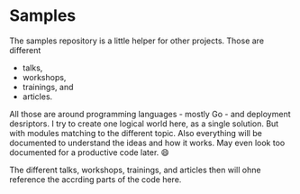 # Samples

The samples repository is a little helper for other projects. Those are different

* talks,
* workshops,
* trainings, and
* articles.

All those are around programming languages - mostly Go - and deployment desriptors.
I try to create one logical world here, as a single solution. But with modules matching
to the different topic. Also everything will be documented to understand the ideas
and how it works. May even look too documented for a productive code later. :smile:

The different talks, workshops, trainings, and articles then will ohne reference the
accrding parts of the code here.
